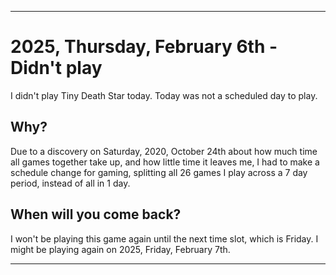 
***

# 2025, Thursday, February 6th - Didn't play

I didn't play Tiny Death Star today. Today was not a scheduled day to play.

## Why?

Due to a discovery on Saturday, 2020, October 24th about how much time all games together take up, and how little time it leaves me, I had to make a schedule change for gaming, splitting all 26 games I play across a 7 day period, instead of all in 1 day.

## When will you come back?

I won't be playing this game again until the next time slot, which is Friday. I might be playing again on 2025, Friday, February 7th.

***
